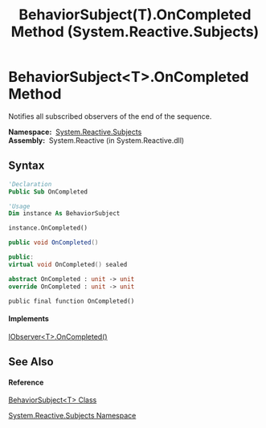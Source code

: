 ﻿---
title: BehaviorSubject(T).OnCompleted Method  (System.Reactive.Subjects)
TOCTitle: OnCompleted Method
ms:assetid: M:System.Reactive.Subjects.BehaviorSubject`1.OnCompleted
ms:mtpsurl: https://msdn.microsoft.com/en-us/library/Hh229582(v=VS.103)
ms:contentKeyID: 36068997
ms.date: 06/28/2011
mtps_version: v=VS.103
f1_keywords:
- System.Reactive.Subjects.BehaviorSubject`1.OnCompleted
dev_langs:
- CSharp
- JScript
- VB
- FSharp
- c++
---

# BehaviorSubject\<T\>.OnCompleted Method

Notifies all subscribed observers of the end of the sequence.

**Namespace:**  [System.Reactive.Subjects](hh211639\(v=vs.103\).md)  
**Assembly:**  System.Reactive (in System.Reactive.dll)

## Syntax

``` vb
'Declaration
Public Sub OnCompleted
```

``` vb
'Usage
Dim instance As BehaviorSubject

instance.OnCompleted()
```

``` csharp
public void OnCompleted()
```

``` c++
public:
virtual void OnCompleted() sealed
```

``` fsharp
abstract OnCompleted : unit -> unit 
override OnCompleted : unit -> unit 
```

``` jscript
public final function OnCompleted()
```

#### Implements

[IObserver\<T\>.OnCompleted()](https://msdn.microsoft.com/en-us/library/Dd782982)  

## See Also

#### Reference

[BehaviorSubject\<T\> Class](hh211949\(v=vs.103\).md)

[System.Reactive.Subjects Namespace](hh211639\(v=vs.103\).md)

